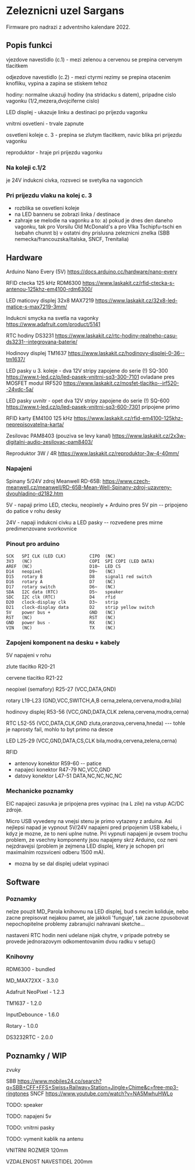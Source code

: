 # Zeleznicni uzel Sargans

Firmware pro nadrazi z adventniho kalendare 2022.

## Popis funkci

vjezdove navestidlo (c.1) - mezi zelenou a cervenou se prepina cervenym tlacitkem

odjezdove navestidlo (c.2) - mezi ctyrmi rezimy se prepina otacenim knofliku, vypina a zapina se stiskem tehoz

hodiny: normalne ukazuji hodiny (na stridacku s datem), pripadne cislo vagonku (1/2,mezera,dvojciferne cislo)

LED displej - ukazuje linku a destinaci po prijezdu vagonku

vnitrni osvetleni - trvale zapnute

osvetleni koleje c. 3 - prepina se zlutym tlacitkem, navic blika pri prijezdu vagonku

reproduktor - hraje pri prijezdu vagonku

### Na koleji c.1/2

je 24V indukcni civka, rozsveci se svetylka na vagoncich

### Pri prijezdu vlaku na kolej c. 3

- rozblika se osvetleni koleje
- na LED banneru se zobrazi linka / destinace
- zahraje se melodie na vagonku a to:
a) pokud je dnes den daneho vagonku, tak pro Vorsilu Old McDonald's a pro Vlka Tschipfu-tschi en Isebahn chunnt
b) v ostatni dny prislusna zeleznicni znelka (SBB nemecka/francouzska/italska, SNCF, Trenitalia)

## Hardware

Arduino Nano Every (5V)
https://docs.arduino.cc/hardware/nano-every

RFID ctecka 125 kHz RDM6300
https://www.laskakit.cz/rfid-ctecka-s-antenou-125khz-em4100-rdm6300/

LED maticovy displej 32x8 MAX7219
https://www.laskakit.cz/32x8-led-matice-s-max7219-3mm/

Indukcni smycka na svetla na vagonky
https://www.adafruit.com/product/5141

RTC hodiny DS3231
https://www.laskakit.cz/rtc-hodiny-realneho-casu-ds3231--integrovana-baterie/

Hodinovy displej TM1637
https://www.laskakit.cz/hodinovy-displej-0-36--tm1637/

LED pasky u 3. koleje - dva 12V stripy zapojene do serie (!)
SQ-300 https://www.t-led.cz/p/led-pasek-vnitrni-sq3-300-7101
ovladane pres MOSFET modul IRF520
https://www.laskakit.cz/mosfet-tlacitko--irf520--24vdc-5a/

LED pasky uvnitr - opet dva 12V stripy zapojene do serie (!)
SQ-600 https://www.t-led.cz/p/led-pasek-vnitrni-sq3-600-7301
pripojene primo

RFID karty EM4100 125 kHz
https://www.laskakit.cz/rfid-em4100-125khz-neprepisovatelna-karta/

Zesilovac PAM8403 (pouziva se levy kanal)
https://www.laskakit.cz/2x3w-digitalni-audio-zesilovac-pam8403/

Reproduktor 3W / 4R
https://www.laskakit.cz/reproduktor-3w-4-40mm/

### Napajeni

Spinany 5/24V zdroj Meanwell RD-65B:
https://www.czech-meanwell.cz/meanwell/RD-65B-Mean-Well-Spinany-zdroj-uzavreny-dvouhladino-d2182.htm

5V - napaji primo LED, ctecku, neopixely + Arduino pres 5V pin
-- pripojeno do patice v rohu desky

24V - napaji indukcni civku a LED pasky
-- rozvedene pres mirne predimenzovane svorkovnice

### Pinout pro arduino

```
SCK   SPI CLK (LED CLK)         CIPO  (NC)
3V3   (NC)                      COPI  SPI COPI (LED DATA)
AREF  (NC)                      D10~  LED CS
D14   neopixel                  D9~   (NC)
D15   rotary B                  D8    signal1 red switch
D16   rotary A                  D7    (NC)
D17   rotary switch             D6~   (NC)
SDA   I2C data (RTC)            D5~   speaker
SDC   I2C clk (RTC)             D4    rfid
D20   clock-display clk         D3~   strip
D21   clock-display data        D2    strip yellow switch
5V    power bus +               GND   (NC)
RST   (NC)                      RST   (NC)
GND   power bus -               RX    (NC)
VIN   (NC)                      TX    (NC)
```

### Zapojeni komponent na desku + kabely

5V napajeni
v rohu

zlute tlacitko
R20-21

cervene tlacitko
R21-22

neopixel (semafory)
R25-27 (VCC,DATA,GND)

rotary
L19-L23 (GND,VCC,SWITCH,A,B cerna,zelena,cervena,modra,bila)

hodinovy displej
R53-56 (VCC,GND,DATA,CLK zelena,cervena,modra,cerna)

RTC
L52-55 (VCC,DATA,CLK,GND zluta,oranzova,cervena,hneda)
--- tohle je naprosty fail, mohlo to byt primo na desce

LED
L25-29 (VCC,GND,DATA,CS,CLK bila,modra,cervena,zelena,cerna)

RFID
- antenovy konektor R59-60 -- patice
- napajeci konektor R47-79 NC,VCC,GND
- datovy konektor L47-51 DATA,NC,NC,NC,NC

### Mechanicke poznamky

EIC napajeci zasuvka je pripojena pres vypinac (na L zile) na vstup AC/DC zdroje.

Micro USB vyvedeny na vnejsi stenu je primo vytazeny z arduina. Asi nejlepsi napad je vypnout 5V/24V napajeni pred pripojenim USB kabelu, i kdyz je mozne, ze to neni uplne nutne. Pri vypnuti napajeni je ovsem trochu problem, ze vsechny komponenty jsou napajeny skrz Arduino, coz neni nejzdravejsi (problem je zejmena LED displej, ktery je schopen pri maximalnim rozsviceni odberu 1500 mA).
* mozna by se dal displej udelat vypinaci

## Software

### Poznamky

nelze pouzit MD_Parola knihovnu na LED displej, bud s necim koliduje, nebo zacne prepisovat nejakou pamet, ale jakkoli 'funguje', tak zacne zpusobovat nepochopitelne problemy zabranujici nahravani sketche...

nastaveni RTC hodin neni udelane nijak chytre, v pripade potreby se provede jednorazovym odkomentovanim dvou radku v setup()

### Knihovny

RDM6300 - bundled

MD_MAX72XX - 3.3.0

Adafruit NeoPixel - 1.2.3

TM1637 - 1.2.0

InputDebounce - 1.6.0

Rotary - 1.0.0

DS3232RTC - 2.0.0

## Poznamky / WIP

zvuky

SBB https://www.mobiles24.co/search?q=SBB+CFF+FFS+Swiss+Railway+Station+Jingle+Chime&c=free-mp3-ringtones
SNCF
https://www.youtube.com/watch?v=NA5MwhuHWLo

TODO: speaker

TODO: napajeni 5v

TODO: vnitrni pasky

TODO: vymenit kablik na antenu

VNITRNI ROZMER 120mm

VZDALENOST NAVESTIDEL 200mm